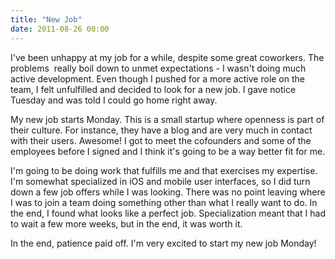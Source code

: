 ```yaml
---
title: "New Job"
date: 2011-08-26 00:00
---
```


<import><p>I've been unhappy at my job for a while, despite some great coworkers. The problems  really boil down to unmet expectations - I wasn't doing much active development. Even though I pushed for a more active role on the team, I felt unfulfilled and decided to look for a new job.
I gave notice Tuesday and was told I could go home right away.</p>
<p>My new job starts Monday. This is a small startup where openness is part of their culture. For instance, they have a blog and are very much in contact with their users. Awesome! I got to meet the cofounders and some of the employees before I signed and I think it's going to be a way better fit for me.</p>
<p>I'm going to be doing work that fulfills me and that exercises my expertise. I'm somewhat specialized in iOS and mobile user interfaces, so I did turn down a few job offers while I was looking. There was no point leaving where I was to join a team doing something other than what I really want to do. In the end, I found what looks like a perfect job. Specialization meant that I had to wait a few more weeks, but in the end, it was worth it.</p>
<p>In the end, patience paid off. I'm very excited to start my new job Monday!</p></import>

<!-- more -->

